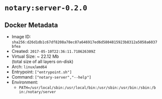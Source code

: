 # `notary:server-0.2.0`

## Docker Metadata

- Image ID: `sha256:d26d1db1c67df8208a78ec87a646917ed6d5804815923b8312a5058a6037bfea`
- Created: `2017-05-10T22:36:11.710626309Z`
- Virtual Size: ~ 22.12 Mb  
  (total size of all layers on-disk)
- Arch: `linux`/`amd64`
- Entrypoint: `["entrypoint.sh"]`
- Command: `["notary-server","--help"]`
- Environment:
  - `PATH=/usr/local/sbin:/usr/local/bin:/usr/sbin:/usr/bin:/sbin:/bin:/notary/server`
